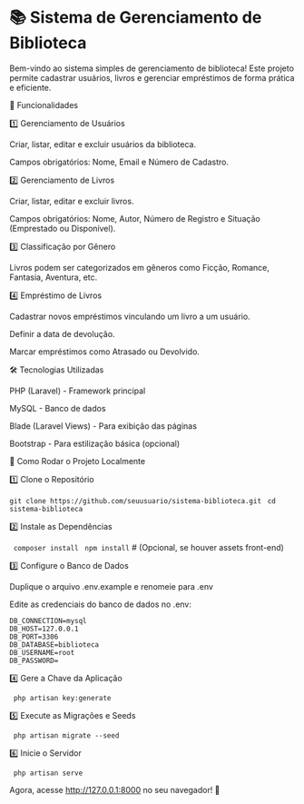 # 📚 Sistema de Gerenciamento de Biblioteca

Bem-vindo ao sistema simples de gerenciamento de biblioteca! Este projeto permite cadastrar usuários, livros e gerenciar empréstimos de forma prática e eficiente.

🚀 Funcionalidades

1️⃣ Gerenciamento de Usuários

Criar, listar, editar e excluir usuários da biblioteca.

Campos obrigatórios: Nome, Email e Número de Cadastro.

2️⃣ Gerenciamento de Livros

Criar, listar, editar e excluir livros.

Campos obrigatórios: Nome, Autor, Número de Registro e Situação (Emprestado ou Disponível).

3️⃣ Classificação por Gênero

Livros podem ser categorizados em gêneros como Ficção, Romance, Fantasia, Aventura, etc.

4️⃣ Empréstimo de Livros

Cadastrar novos empréstimos vinculando um livro a um usuário.

Definir a data de devolução.

Marcar empréstimos como Atrasado ou Devolvido.

🛠 Tecnologias Utilizadas

PHP (Laravel) - Framework principal

MySQL - Banco de dados

Blade (Laravel Views) - Para exibição das páginas

Bootstrap - Para estilização básica (opcional)

📌 Como Rodar o Projeto Localmente

1️⃣ Clone o Repositório

  ``git clone https://github.com/seuusuario/sistema-biblioteca.git ``
  ``cd sistema-biblioteca``

2️⃣ Instale as Dependências

`` composer install``
 `` npm install``  # (Opcional, se houver assets front-end)


3️⃣ Configure o Banco de Dados

Duplique o arquivo .env.example e renomeie para .env

Edite as credenciais do banco de dados no .env:

```
DB_CONNECTION=mysql
DB_HOST=127.0.0.1
DB_PORT=3306
DB_DATABASE=biblioteca
DB_USERNAME=root
DB_PASSWORD=
```

4️⃣ Gere a Chave da Aplicação

 `` php artisan key:generate``

5️⃣ Execute as Migrações e Seeds

 `` php artisan migrate --seed``

6️⃣ Inicie o Servidor

 `` php artisan serve``

Agora, acesse http://127.0.0.1:8000 no seu navegador! 🚀